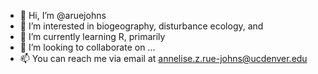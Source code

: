 - 👋 Hi, I’m @aruejohns
- 👀 I’m interested in biogeography, disturbance ecology, and 
- 🌱 I’m currently learning R, primarily
- 💞️ I’m looking to collaborate on ...
- 📫 You can reach me via email at annelise.z.rue-johns@ucdenver.edu

<!---
aruejohns/aruejohns is a ✨ special ✨ repository because its `README.md` (this file) appears on your GitHub profile.
You can click the Preview link to take a look at your changes.
--->
